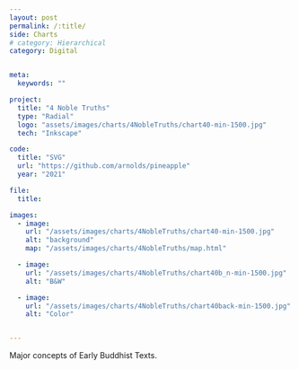 ```yaml
---
layout: post
permalink: /:title/
side: Charts
# category: Hierarchical
category: Digital


meta:
  keywords: ""

project:
  title: "4 Noble Truths"
  type: "Radial"
  logo: "assets/images/charts/4NobleTruths/chart40-min-1500.jpg"
  tech: "Inkscape"

code:
  title: "SVG"
  url: "https://github.com/arnolds/pineapple"
  year: "2021"

file:
  title:

images:
  - image:
    url: "/assets/images/charts/4NobleTruths/chart40-min-1500.jpg"
    alt: "background"
    map: "/assets/images/charts/4NobleTruths/map.html"

  - image:
    url: "/assets/images/charts/4NobleTruths/chart40b_n-min-1500.jpg"
    alt: "B&W"

  - image:
    url: "/assets/images/charts/4NobleTruths/chart40back-min-1500.jpg"
    alt: "Color"


---
```

Major concepts of Early Buddhist Texts.
